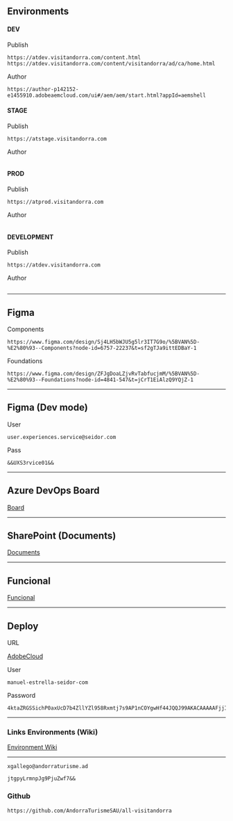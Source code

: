 
## Environments

#### DEV

Publish

```
https://atdev.visitandorra.com/content.html
https://atdev.visitandorra.com/content/visitandorra/ad/ca/home.html
```

Author

```
https://author-p142152-e1455910.adobeaemcloud.com/ui#/aem/aem/start.html?appId=aemshell
```

#### STAGE

Publish

```
https://atstage.visitandorra.com
```

Author

```
```

#### PROD

Publish

```
https://atprod.visitandorra.com
```

Author

```
```

#### DEVELOPMENT

Publish

```
https://atdev.visitandorra.com
```

Author

```
```

----
## Figma

Components

```
https://www.figma.com/design/Sj4LH5bWJU5g5lr3IT7G9o/%5BVAN%5D-%E2%80%93--Components?node-id=6757-22237&t=sf2gTJa9ittEDBaY-1
```

Foundations

```
https://www.figma.com/design/ZFJgDoaLZjvRvTabfucjmM/%5BVAN%5D-%E2%80%93--Foundations?node-id=4841-547&t=jCrT1EiAlzQ9YQjZ-1
```

----
## Figma (Dev mode)

User
```
user.experiences.service@seidor.com
```

Pass
```
&&UXS3rvice01&&
```

-----
## Azure DevOps Board

[Board](https://dev.azure.com/SEIDORCX/Andorra%20Turismo%20-%20Visit%20Andorra%20Experience%20Hub/_workitems/recentlyupdated/)

----
## SharePoint (Documents)

[Documents](https://seidor.sharepoint.com/teams/CXAndorraTurismo.es-VisitandorraExperienceHub-Compartido/Documentos%20compartidos/Forms/AllItems.aspx?id=%2Fteams%2FCXAndorraTurismo%2Ees%2DVisitandorraExperienceHub%2DCompartido%2FDocumentos%20compartidos%2FCompartido%20%2D%20Visitandorra%20Experience%20Hub&viewid=40f322bc%2D0aea%2D4757%2D9364%2D3eac176fd2cc)

----
## Funcional

[Funcional](https://seidor.sharepoint.com/teams/CXAndorraTurismo.es-VisitandorraExperienceHub-Compartido/Documentos%20compartidos/Forms/AllItems.aspx?id=%2Fteams%2FCXAndorraTurismo%2Ees%2DVisitandorraExperienceHub%2DCompartido%2FDocumentos%20compartidos%2FCompartido%20%2D%20Visitandorra%20Experience%20Hub%2F002%5FAnálisis%5FFuncional&viewid=40f322bc%2D0aea%2D4757%2D9364%2D3eac176fd2cc)

---
## Deploy

URL

[AdobeCloud](https://experience.adobe.com/#/@andorraturisme/cloud-manager/home.html/program/142152)

User

```
manuel-estrella-seidor-com
```

Password

```
4ktaZRGSSichP0axUcD7b4ZllYZl958Rxmtj7s9AP1nCOYgwHf44JQQJ99AKACAAAAAFjjIdAAASAZDOpnf7
```

----
### Links Environments (Wiki)

[Environment Wiki](https://dev.azure.com/SEIDORCX/Andorra%20Turismo%20-%20Visit%20Andorra%20Experience%20Hub/_wiki/wikis/Andorra-Turismo---Visit-Andorra-Experience-Hub.wiki/15/Adobe)

----

```
xgallego@andorraturisme.ad
```

```
jtgpyLrmnpJg9PjuZwf7&&
```

### Github

```
https://github.com/AndorraTurismeSAU/all-visitandorra
```

